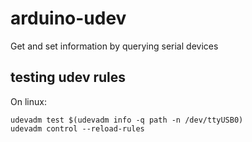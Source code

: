 # arduino-udev

Get and set information by querying serial devices

## testing udev rules

On linux:

    udevadm test $(udevadm info -q path -n /dev/ttyUSB0)
    udevadm control --reload-rules
